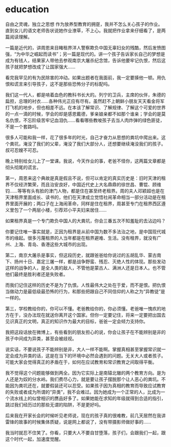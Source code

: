 # education
自由之灵魂，独立之思想
作为放养型教育的拥趸，我并不怎么关心孩子的作业。直到女儿的语文老师告状说她作业潦草，不上心。我就把作业拿来仔细看了，是两篇阅读理解。

一篇是近代的，讲周恩来目睹租界洋人警察欺负中国无辜妇女的残酷，然后发愤图强，“为中华之崛起而读书”；另一篇是现代的。讲一个孩子告诉家长自己的梦想是成为有钱人，结果家人带他去参观南京大屠杀纪念馆，告诉他要牢记仇恨，然后这孩子就把梦想改成了让国家强大……

看完我罕见的有为民除害的冲动。如果出题者在我面前，我一定要揍他一顿。用仇恨和谎言来引导孩子，这不是那些恐怖分子的标配吗。

我们这一代人，都是啃着血色的教科书长大的。列宁的卫兵，主席的伙伴，朱德的扁担，总理的衬衣……各种伟光正应有尽有。虽然赶不上朝鲜小朋友天天看金将军打飞机的地步，但也相差不远。在本该了解常识、了解规律、了解这个可爱的世界的一点一滴的时候，学会的却是感恩戴德，爹亲娘亲都不如那个谁亲；学会的是莫名仇恨，不忘阶级苦牢记血泪仇……看看哪些教唆孩子去当人肉炸弹的绿色匪徒，不是一个套路吗。

很多人可能和我一样，花了很多年的时光，自己才奋力从思想的粪坑中爬出来。这个粪坑，淹没了我们的父辈，淹没了我们大部分人，还想要继续淹没我们的孩子。叔可忍嫂不可忍。

晚上特别给女儿上了一堂课。我说，今天作业的事，老爸不怪你，这两篇文章都是彻头彻尾的谎言。

第一，周恩来这个典故是真是假且不说，但可以肯定的真实历史是：旧时天津的租界不仅经济繁荣，而且治安良好，中国近代史上大名鼎鼎的徐世昌、曹锟、顾维钧……等等有头有脸的津门人物，都是住在甚至终老租界。周的夫人邓颖超也是在天津租界里面成长、读书的，他们在天津成立觉悟社闹革命相当一部分活动是在租界里面开展的；两口子在上海闹革命，同样是住在租界，周甚至专门在租界西区遵义里包了一个两层小楼，引荐邓小平夫妇来居住……

如果租界真是一个专门欺负中国人的大粪坑，你会三番五次不知羞耻的去沾边吗？

你要记住唯一事实就是，正因为租界是从前中国为数不多法治之地，是中国现代城市的缘起。很多污蔑租界的人当年都是在租界避难、生活。没有租界，就没有广州、上海、青岛、香港这些大城市的出现。

第二，南京大屠杀是事实，但这段历史，就跟爸爸给你说过的五胡乱华、蒙古南下、扬州十日、嘉定三屠一样，都是战争野蛮、残忍、灭绝人性的体现。那些发动这样的战争的人，是全人类的敌人，不管他是蒙古人、满洲人还是日本人。也不管他们最终是胜利者还是失败者。

而我们记住这样的历史不是为了仇恨。人性最伟大之处在于爱，而不是恨。把仇恨当做动力是最低级最恐怖的行为，和那些把跟自己不同信仰的人称之为“异教徒”是一样的。

第三，学校教给你的，你可以不懂。老爸教给你的，你必须懂。老爸唯一愧疚的地方在于，没办法现在就送你离开这个国家。但你一定要记住，将来一定要把出国去见识真正的文明，真正的知识作为最大的目标，爸爸一定会倾力支持你。

我把这段话放在微博上，有些看到的朋友担心的说，你会让孩子在不能辨别是非的孩子中间成为异类，甚至会被歧视。

说实话，不要说孩子不能辨别是非，大人一样不能啊。掌握真相甚至掌握常识就一定会成为异类的话，这是在当下的环境中必然会遇到的问题。无关大人或者孩子。可能大家会觉得真正的矛盾在于，如何在应试教育和常识教育之间取得平衡。

我不觉得这个问题能够做到两全。因为它实际上是南辕北辙的两个教育方向。是为人还是为奴的分水岭。我们费尽心力，就是要让孩子摆脱那个让人恶心的粪坑。不能因为粪坑还在，就要假装还可以忍受。如果孩子因为真相的教育而导致应试教育的失败或者成为所谓的“异类”，我不会难过。因为她成为一个正常的人，比成为一个流水线上的似曾相识的赝品好多了。如果她能在求知的年级就得到合适的指引，跳过我们经历过的那些无谓的陷阱，不是更好吗。

后来我在开家长会的时候听见老师说，现在的孩子真的很难教，前几天居然在我讲雷锋的故事的时候集体质疑，说是网上都说了，没有带摄影师做好事的……

我当时就忍不住笑了。你看，只要大人不要自甘堕落，孩子们，会跟我们一起，跟这个时代一起，加速度觉醒。
